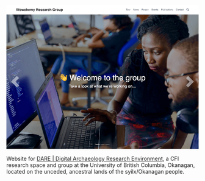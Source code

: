 
[![Screenshot](./preview.png)](https://hugoblox.com/hugo-themes/)

Website for [DARE | Digital Archaeology Research Environment](https://dare-lab.github.io), a CFI research space and group at the University of British Columbia, Okanagan, located on the unceded, ancestral lands of the syilx/Okanagan people.